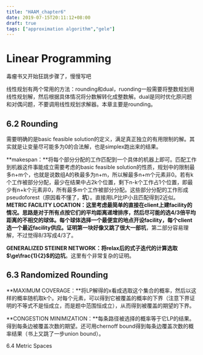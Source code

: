 ```yaml
---
title: "HAAM_chapter6"
date: 2019-07-15T20:11:12+08:00
draft: true
tags: ["approximation algorithm","gele"]
---
```


# Linear Programming

毒瘤书又开始狂跳步骤了，慢慢写吧

线性规划有两个常用的方法：rounding和dual，ruonding一般需要将整数规划用线性规划解，然后根据具体情况将分数解转化成整数解。dual是同时优化原问题和对偶问题，不要调用线性规划求解器。本章主要是rounding。

## 6.2 Rounding

需要明确的是basic feasible solution的定义，满足真正独立的有用限制的解。其实就是让变量尽可能多为0的合法解，也是simplex跑出来的结果。

**makespan：**将每个部分分配的工作匹配到一个具体的机器上即可。匹配工作到机器这件事能成立需要考虑的basic feasible solution的性质，规划中的限制最多n+m个，也就是说数组A的秩最多为n+m，所以解最多n+m个元素非0。若有k个工作被部分分配，最少在结果中占2k个位置，剩下n-k个工作占1个位置，即最少有n+k个元素非0，所有最多m个工作被部分分配。这些部分分配的工作形成pseudoforest（原因看不懂了，**坑**）。直接用LP比IP小且匹配得到2近似。
**METRIC FACILITY LOCATION：**这里考虑最简单的直接在client上建facility的情况。思路是对于所有点按它们的平均距离递增排序，然后尽可能的选4/3倍平均距离的不相交的球体。每个球体选择一个最便宜的地点开设facility，每个client选一个最近facility供应。证明第一块好像又跳了很大一部**坑**，第二部分容易理解，不过觉得8/3写成4/3了。

**GENERALIZED STEINER NETWORK：**将relax后的式子迭代的计算选取$\ge\frac{1}{2}$的边**坑**。这里有个非常复杂的证明。

## 6.3 Randomized Rounding

**MAXIMUM COVERAGE：**将LP解得的x看成选取这个集合的概率，然后以这样的概率随机取k个。对每个元素，可以得到它被覆盖的概率的下界（注意下界证明的不等式不是恒成立，而是题中范围恒成立），从而得到被覆盖的期望的下界。

**CONGESTION MINIMIZATION：**每条路径被选择的概率等于它LP的结果。得到每条边被覆盖次数的期望。还可用chernoff bound得到每条边覆盖次数的概率结果（书上又跳了一步union bound）。

6.4 Metric Spaces



